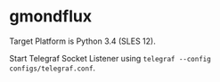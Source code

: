 # gmondflux

Target Platform is Python 3.4 (SLES 12).

Start Telegraf Socket Listener using `telegraf --config configs/telegraf.conf`.
